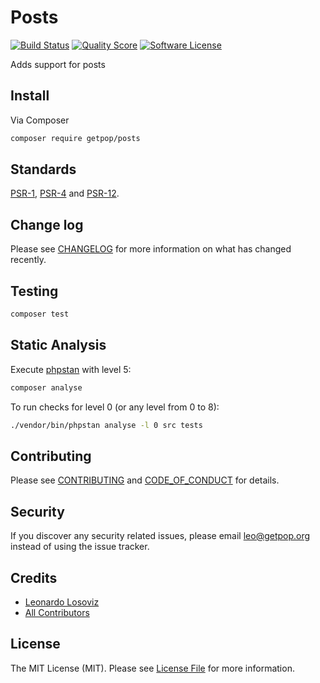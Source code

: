 # Posts

[![Build Status][ico-travis]][link-travis]
[![Quality Score][ico-code-quality]][link-code-quality]
[![Software License][ico-license]](LICENSE.md)

<!--
[![Latest Version on Packagist][ico-version]][link-packagist]
[![Coverage Status][ico-scrutinizer]][link-scrutinizer]
[![Total Downloads][ico-downloads]][link-downloads]
-->

Adds support for posts

## Install

Via Composer

``` bash
composer require getpop/posts
```

<!--
## Usage

``` php
```
-->

## Standards

[PSR-1](https://www.php-fig.org/psr/psr-1), [PSR-4](https://www.php-fig.org/psr/psr-4) and [PSR-12](https://www.php-fig.org/psr/psr-12).

## Change log

Please see [CHANGELOG](CHANGELOG.md) for more information on what has changed recently.

## Testing

``` bash
composer test
```

## Static Analysis

Execute [phpstan](https://github.com/phpstan/phpstan) with level 5:

``` bash
composer analyse
```

To run checks for level 0 (or any level from 0 to 8):

``` bash
./vendor/bin/phpstan analyse -l 0 src tests
```

## Contributing

Please see [CONTRIBUTING](CONTRIBUTING.md) and [CODE_OF_CONDUCT](CODE_OF_CONDUCT.md) for details.

## Security

If you discover any security related issues, please email leo@getpop.org instead of using the issue tracker.

## Credits

- [Leonardo Losoviz][link-author]
- [All Contributors][link-contributors]

## License

The MIT License (MIT). Please see [License File](LICENSE.md) for more information.

[ico-version]: https://img.shields.io/packagist/v/getpop/posts.svg?style=flat-square
[ico-license]: https://img.shields.io/badge/license-MIT-brightgreen.svg?style=flat-square
[ico-travis]: https://img.shields.io/travis/getpop/posts/master.svg?style=flat-square
[ico-scrutinizer]: https://img.shields.io/scrutinizer/coverage/g/getpop/posts.svg?style=flat-square
[ico-code-quality]: https://img.shields.io/scrutinizer/g/getpop/posts.svg?style=flat-square
[ico-downloads]: https://img.shields.io/packagist/dt/getpop/posts.svg?style=flat-square

[link-packagist]: https://packagist.org/packages/getpop/posts
[link-travis]: https://travis-ci.org/getpop/posts
[link-scrutinizer]: https://scrutinizer-ci.com/g/getpop/posts/code-structure
[link-code-quality]: https://scrutinizer-ci.com/g/getpop/posts
[link-downloads]: https://packagist.org/packages/getpop/posts
[link-author]: https://github.com/leoloso
[link-contributors]: ../../contributors
